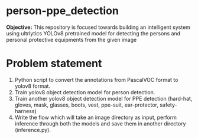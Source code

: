 # person-ppe_detection

**Objective:** This repository is focused towards building an intelligent system using ultrlytics YOLOv8 pretrained model for detecting the persons and personal protective equipments from the given image

# Problem statement

1. Python script to convert the annotations from PascalVOC format to yolov8 format.
2. Train yolov8 object detection model for person detection.
3. Train another yolov8 object detection model for PPE detection (hard-hat, gloves, mask, glasses, boots, vest, ppe-suit, ear-protector, safety-harness)
4. Write the flow which will take an image directory as input, perform inference through both the models and save them in another directory (inference.py).
